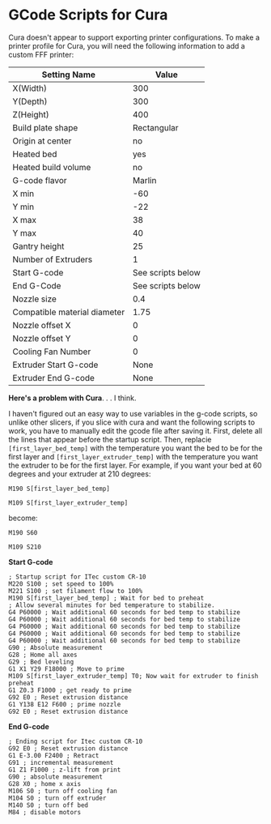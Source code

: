 # GCode Scripts for Cura

Cura doesn't appear to support exporting printer configurations. To make a printer profile for Cura, you will need the following information to add a custom FFF printer:

Setting Name|Value
---|---
X(Width)|300
Y(Depth)|300
Z(Height)|400
Build plate shape|Rectangular
Origin at center|no
Heated bed|yes
Heated build volume|no
G-code flavor|Marlin
X min|-60
Y min|-22
X max|38
Y max|40
Gantry height|25
Number of Extruders|1
Start G-code|See scripts below
End G-Code|See scripts below
Nozzle size|0.4
Compatible material diameter|1.75
Nozzle offset X|0
Nozzle offset Y|0
Cooling Fan Number|0
Extruder Start G-code|None
Extruder End G-code|None

**Here's a problem with Cura**. . . I think.

I haven't figured out an easy way to use variables in the g-code scripts, so unlike other slicers, if you slice with cura and want the following scripts to work, you have to manually edit the gcode file after saving it. First, delete all the lines that appear before the startup script. Then, replacie 	`[first_layer_bed_temp]` with the temperature you want the bed to be for the first layer and `[first_layer_extruder_temp]` with the temperature you want the extruder to be for the first layer. For example, if you want your bed at 60 degrees and your extruder at 210 degrees:

`M190 S[first_layer_bed_temp]`

`M109 S[first_layer_extruder_temp]`

become:

`M190 S60`

`M109 S210`

**Start G-code**
```
; Startup script for ITec custom CR-10
M220 S100 ; set speed to 100%
M221 S100 ; set filament flow to 100%
M190 S[first_layer_bed_temp] ; Wait for bed to preheat
; Allow several minutes for bed temperature to stabilize.
G4 P60000 ; Wait additional 60 seconds for bed temp to stabilize
G4 P60000 ; Wait additional 60 seconds for bed temp to stabilize
G4 P60000 ; Wait additional 60 seconds for bed temp to stabilize
G4 P60000 ; Wait additional 60 seconds for bed temp to stabilize
G4 P60000 ; Wait additional 60 seconds for bed temp to stabilize
G90 ; Absolute measurement
G28 ; Home all axes
G29 ; Bed leveling
G1 X1 Y29 F18000 ; Move to prime
M109 S[first_layer_extruder_temp] T0; Now wait for extruder to finish preheat
G1 Z0.3 F1000 ; get ready to prime
G92 E0 ; Reset extrusion distance
G1 Y138 E12 F600 ; prime nozzle
G92 E0 ; Reset extrusion distance
```

**End G-code**
```
; Ending script for Itec custom CR-10
G92 E0 ; Reset extrusion distance
G1 E-3.00 F2400 ; Retract
G91 ; incremental measurement
G1 Z1 F1000 ; z-lift from print
G90 ; absolute measurement
G28 X0 ; home x axis
M106 S0 ; turn off cooling fan
M104 S0 ; turn off extruder
M140 S0 ; turn off bed
M84 ; disable motors
```
